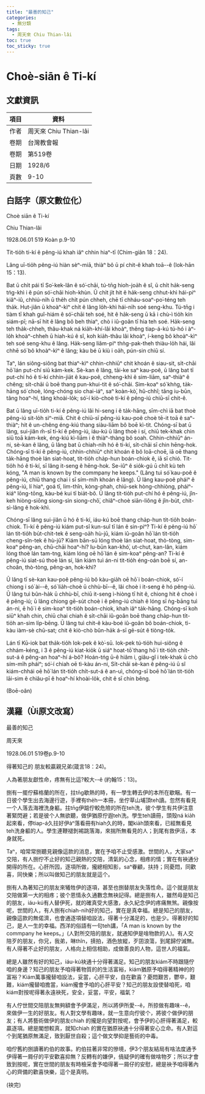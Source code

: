 ```yaml
---
title: "最善的知己"
categories:
  - 無分類
tags:
  - 周天來 Chiu Thian-lâi
toc: true
toc_sticky: true
---
```


# Choè-siān ê Ti-kí

## 文獻資訊

| 項目 | 資料 |
|---|---|
| 作者 | 周天來 Chiu Thian-lâi |
| 卷期 | 台灣教會報 |
| 卷期 | 第519卷 |
| 日期 | 1928/6 |
| 頁數 | 9-10 |

## 白話字（原文數位化）

Choè siān ê Ti-kí

Chiu Thian-lâi

1928.06.01 519 Koàn p.9-10

Tit-tio̍h ti-kí ê pêng-iú khah iâⁿ chhin hiaⁿ-tī (Chim-giân 18：24).

Lâng uī-tio̍h pêng-iú hiàn sèⁿ-miā, thiàⁿ bô ū pí chit-ê khah toā--ê (Iok-hān 15：13).

Bat ū chi̍t pái tī So͘-kek-lân ê só͘-chāi, tú-tn̄g hioh-joa̍h ê sî, ū chi̍t ha̍k-seng tńg-khì i ê pún só͘-chāi hioh-khùn. Ū chi̍t ji̍t hit ê ha̍k-seng chhut-khì hái-piⁿ kiâⁿ-iû, chhiú-ni̍h ū the̍h chi̍t pún chheh, chē tī chháu-soaⁿ-po͘-téng teh tha̍k. Hut-jiân ū khoàⁿ-kìⁿ chi̍t ê lâng lo̍h-khì hái-ni̍h soé seng-khu. Tú-tn̄g i tiàm tī khah guî-hiám ê só͘-chāi teh soé, hit ê ha̍k-seng ū kā i chù-ì tio̍h kín siám-pī; nā-sī hit ê lâng bô beh thiaⁿ, chò i iû-goân tī hia teh soé. Ha̍k-seng teh tha̍k-chheh, thâu-khak ná kia̍h-khí-lâi khoàⁿ, thêng tiap-á-kú tú-hó i àⁿ-lo̍h khoàⁿ-chheh ū hiah-kú ê sî, koh kia̍h-thâu lâi khoàⁿ, í-keng bô khoàⁿ-kìⁿ teh soé seng-khu ê lâng. Ha̍k-seng liâm-piⁿ thǹg-pak-theh thiàu-lo̍h hái, lâi chhē só͘ bô khoàⁿ-kìⁿ ê lâng; kàu bé ū kiù i oa̍h, pún-sin chiū sí.

Taⁿ, lán siông-siông bat thiaⁿ-kìⁿ chhin-chhiūⁿ chit khoán ê siau-sit, si̍t-chāi hō͘ lán put-chí siū kám-kek. Sè-kan ê lâng, tāi-ke saⁿ kau-poê, ū lâng bat tī put-chí hó ê ti-kí chhin-jia̍t ê kau-poê, chheng-khì ê sim-liām, saⁿ-thiàⁿ ê chêng; si̍t-chāi ū boē thang pun-khui-tit ê só͘-chāi. Sim-koaⁿ só͘ khǹg, ta̍k-hāng só͘ choè, lóng-chóng sio chai-iáⁿ, saⁿ koàn-kò͘, hû-chhî; tâng iu-būn, tâng hoaⁿ-hí, tâng khoài-lo̍k; só͘-í kiò-choè ti-kí ê pêng-iú chiū-sī chit-ê.

Bat ū lâng uī-tio̍h ti-kí ê pêng-iú lâi hi-seng i ê ta̍k-hāng, sīm-chì iā bat thoè pêng-iú sit-lo̍h sìⁿ-miā. Chit ê chiū-sī pêng-iú kau-poê choè tē-it toā ê saⁿ-thiàⁿ; hit ê un-chêng éng-kiú thang siàu-liām bô boē kì-tit. Chóng-sī bat ū lâng, sui-jiân m̄-sī ti-kí ê pêng-iú, iáu-kú ū lâng thoè i sí, chiū tek-khak chin siū toā kám-kek, éng-kiú kì-liām i ê thiàⁿ-thàng bô soah. Chhin-chhiūⁿ án-ni, sè-kan ê lâng, ū lâng bat ū chiah-ni̍h hó ê ti-kí, si̍t-chāi sī chin hēng-hok. Chóng-sī ti-kí ê pêng-iú, chhin-chhiūⁿ chit khoán ê bô loā-choē, iā oē thang ta̍k-hāng thoè lán siat-hoat, tit-tio̍h cha̍p-hun boán-chiok ê, iā sī chió. Tit-tio̍h hó ê ti-kí, sī lâng it-seng ê hēng-hok. Se-iûⁿ ê sio̍k-gú ū chi̍t kù teh kóng, "A man is known by the commpany he keeps." (Lâng tuì só͘ kau-poê ê pêng-iú, chiū thang chai i sī sím-mi̍h khoán ê lâng). Ū lâng kau-poê pháiⁿ ê pêng-iú, lí hiaⁿ, goá tī, lim-thîn, kòng-phah, chiú-sek hòng-chhiòng, pháiⁿ-kiáⁿ lōng-tōng, kàu-bé kui tī bia̍t-bô. Ū lâng tit-tio̍h put-chí hó ê pêng-iú, jîn-keh hiòng-siōng siong-sìn siong-chō͘, chiâⁿ-choè siān-liông ê jîn-bu̍t, chit-sì-lâng ê hok-khì.

Chóng-sī lâng sui-jiân ū hó ê ti-kí, iáu-kú boē thang cha̍p-hun tit-tio̍h boán-chiok. Ti-kí ê pêng-iú kiám put-sî kun-suî tī lán ê sin-piⁿ? Ti-kí ê pêng-iú hō͘ lán tit-tio̍h bu̍t-chit-tek ê seng-oa̍h hù-jū, kiám iû-goân hō͘ lán tit-tio̍h cheng-sîn-tek ê hù-jū? Kiám bān-sū lóng thoè lán siat-hoat, thò-tòng, sim-koaⁿ pêng-an, chū-chāi hoaⁿ-hí? Iu-būn kan-khó͘, ut-chut, kan-lân, kiám lóng thoè lán tam-tng, kiám lóng oē hō͘ lán ê sim-koaⁿ pêng-an? Ti-kí ê pêng-iú siat-sú thoè lán sí, lán kiám tuì án-ni tit-tio̍h éng-oán boē sí, an-choân, thò-tòng, pêng-an, hok-khì?

Ū lâng tī sè-kan kau-poê pêng-iú bô kàu-gia̍h oē hō͘ i boán-chiok, só͘-í chiong i só͘ ài--ê, só͘ lia̍h-choè ū chhù-bī--ê, lâi choè i it-seng ê hó pêng-iú. Ū lâng tuì bûn-ha̍k ū chhù-bī, chiū it-seng ì-hiòng tī hit ê, chiong hit ê choè i ê pêng-iú; ū lâng chiong gē-su̍t choè i ê pêng-iú chiah ê lóng sī ǹg-bāng tuì án-ni, ē hō͘ i ê sim-koaⁿ tit-tio̍h boán-chiok, khah iâⁿ ta̍k-hāng. Chóng-sī koh siūⁿ khah chin, chiū chai chiah ê si̍t-chāi iû-goân boē thang cha̍p-hun ti̍t-tio̍h an-sim li̍p-bēng. Ū lâng tuì chit-ê kàu-boé iû-goân bô boán-chiok, tì-kàu iàm-sè chū-sat; chit ê kiò-chò bûn-ha̍k á-sī gē-su̍t ê tiòng-to̍k.

Lán tī Kū-iok bat tha̍k-tio̍h Iok-pek ê kò͘-sū. Iok-pek tú-tio̍h hui-siông ê chhám-kéng, i 3 ê pêng-iú kiat-kio̍k ū siáⁿ hoat-tō͘ thang hō͘ i tit-tio̍h chi̍t-sut-á ê pêng-an hoaⁿ-hí á-bô? Hoán-tńg ū-ê hiâm i, giâu-gî i tek-khak ū chò sím-mi̍h pháiⁿ; só͘-í chiah oē tì-kàu án-ni, Si̍t-chāi sè-kan ê pêng-iú ū sî kiám-chhái oē hō͘ lán tit-tio̍h chi̍t-sut-á ê an-uì, chóng-sī boē hō͘ lán tit-tio̍h lāi-sim ê chiâu-pī ê hoaⁿ-hí khoài-lo̍k, chit ê sī chin bêng.

(Boē-oân)

## 漢羅（Ùi原文改寫）

最善的知己

周天來

1928.06.01 519卷p.9-10

得著知己的 朋友較贏親兄弟(箴言18：24)。

人為著朋友獻性命，疼無有比這?較大--ê (約翰15：13)。

捌有一擺佇蘇格蘭的所在，拄tn̄g歇熱的時，有一學生轉去伊的本所在歇睏。有一日彼个學生出去海邊行遊，手裡有the̍h一本冊，坐佇草山埔頂teh讀。忽然有看見一个人落去海裡洗身軀。拄tn̄g伊踮佇較危險的所在teh洗，彼个學生有共伊注意著緊閃避；若是彼个人無欲聽，做伊猶原佇遐teh洗。學生teh讀冊，頭殼ná kia̍h起來看，停tiap-á久拄好伊àⁿ落看冊有hiah久的時，閣kia̍h頭來看，已經無看見teh洗身軀的人。學生連鞭褪剝裼跳落海，來揣所無看見的人；到尾有救伊活，本身就死。

Taⁿ，咱常常捌聽見親像這款的消息，實在予咱不止受感激。世間的人，大家saⁿ交陪，有人捌佇不止好的知己親熱的交陪，清氣的心念，相疼的情；實在有袂通分開得的所在。心肝所囥，逐項所做，攏總相知影，saⁿ眷顧，扶持；同憂悶，同歡喜，同快樂；所以叫做知己的朋友就是這个。

捌有人為著知己的朋友來犧牲伊的逐項，甚至也捌替朋友失落性命。這个就是朋友交陪做第一大的相疼；彼个恩情永久通數念無袂記得。總是捌有人，雖然毋是知己的朋友，iáu-kú有人替伊死，就的確真受大感激，永久紀念伊的疼痛無煞。親像按呢，世間的人，有人捌有chiah-ni̍h好的知己，實在是真幸福。總是知己的朋友，親像這款的無偌濟，也會通逐項替咱設法，得著十分滿足的，也是少。得著好的知己，是人一生的幸福。西洋的俗語有一句teh講，「A man is known by the commpany he keeps。」(人對所交陪的朋友，就通知伊是啥物款的人)。有人交陪歹的朋友，你兄，我弟，啉thîn，摃拍，酒色放縱，歹囝浪蕩，到尾歸佇滅無。有人得著不止好的朋友，人格向上相信相助，成做善良的人物，這世人的福氣。

總是人雖然有好的知己，iáu-kú袂通十分得著滿足。知己的朋友kiám不時跟隨佇咱的身邊？知己的朋友予咱得著物質的的生活富裕，kiám猶原予咱得著精神的的富裕？Kiám萬事攏替咱設法，妥當，心肝平安，自在歡喜？憂悶艱苦，鬱卒，艱難，kiám攏替咱擔當，kiám攏會予咱的心肝平安？知己的朋友設使替咱死，咱kiám對按呢得著永遠袂死，安全，妥當，平安，福氣？

有人佇世間交陪朋友無夠額會予伊滿足，所以將伊所愛--ê，所掠做有趣味--ê，來做伊一生的好朋友。有人對文學有趣味，就一生意向佇彼个，將彼个做伊的朋友；有人將藝術做伊的朋友chiah 的攏是向望對按呢，會予伊的心肝得著滿足，較贏逐項。總是閣想較真，就知chiah 的實在猶原袂通十分得著安心立命。有人對這个到尾猶原無滿足，致到厭世自殺；這个做文學抑是藝術的中毒。

咱佇舊約捌讀著約伯的故事。約伯拄著非常的慘境，伊3个朋友結局有啥法度通予伊得著一屑仔的平安歡喜抑無？反轉有的嫌伊，僥疑伊的確有做啥物歹；所以才會致到按呢，實在世間的朋友有時檢采會予咱得著一屑仔的安慰，總是袂予咱得著內心的齊備的歡喜快樂，這个是真明。

(袂完)
